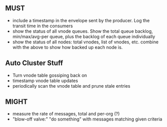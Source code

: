 ## MUST ##
* include a timestamp in the envelope sent by the producer. Log the transit time
  in the consumers
* show the status of all vnode queues. Show the total queue backlog, 
  min/max/avg-per queue, plus the backlog of each queue individually
* show the status of all nodes: total vnodes, list of vnodes, etc. combine with
  the above to show how backed up each node is.

## Auto Cluster Stuff ##
* Turn vnode table gossiping back on
* timestamp vnode table updates
* periodically scan the vnode table and prune stale entries


## MIGHT ##
* measure the rate of messages, total and per-org (?)
* "blow-off valve:" "do something" with messages matching given criteria
